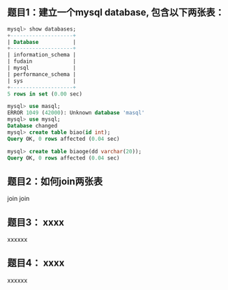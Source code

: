 ## 题目1：建立一个mysql database, 包含以下两张表：
```sql
mysql> show databases;
+--------------------+
| Database           |
+--------------------+
| information_schema |
| fudain             |
| mysql              |
| performance_schema |
| sys                |
+--------------------+
5 rows in set (0.00 sec)

mysql> use masql;
ERROR 1049 (42000): Unknown database 'masql'
mysql> use mysql;
Database changed
mysql> create table biao(id int);
Query OK, 0 rows affected (0.04 sec)

mysql> create table biaoge(dd varchar(20));
Query OK, 0 rows affected (0.04 sec)
```

## 题目2：如何join两张表
join join

## 题目3： xxxx
xxxxxx

## 题目4： xxxx
xxxxxx
